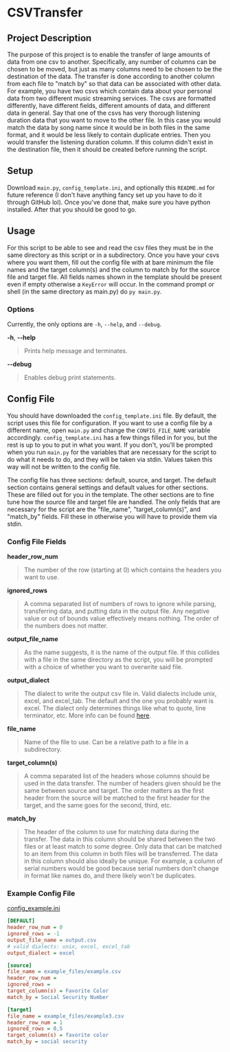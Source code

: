 # CSVTransfer

## Project Description
The purpose of this project is to enable the transfer of large amounts of 
data from one csv to another. Specifically, any number of columns can be
chosen to be moved, but just as many columns need to be chosen to be the
destination of the data. The transfer is done according to another column
from each file to "match by" so that data can be associated with other data.
For example, you have two csvs which contain data about your personal data from
two different music streaming services. The csvs are formatted differently,
have different fields, different amounts of data, and different data in general.
Say that one of the csvs has very thorough listening duration data that you want
to move to the other file. In this case you would match the data by song name
since it would be in both files in the same format, and it would be less likely
to contain duplicate entries. Then you would transfer the listening duration 
column. If this column didn't exist in the destination file, then it should be
created before running the script.

## Setup
Download `main.py`, `config_template.ini`, and optionally this `README.md` for 
future reference (I don't have anything fancy set up you have to do it 
through GitHub lol). Once you've done that, make sure you have python 
installed. After that you should be good to go.

## Usage
For this script to be able to see and read the csv files they must be in the
same directory as this script or in a subdirectory. Once you have your csvs
where you want them, fill out the config file with at bare minimum the file
names and the target column(s) and the column to match by for the source file 
and target file. All fields names shown in the template should be present even
if empty otherwise a `KeyError` will occur. In the command prompt or shell 
(in the same directory as main.py) do `py main.py`.

### Options
Currently, the only options are `-h`, `--help`, and `--debug`.

**-h**, **--help**
> Prints help message and terminates.

**--debug**
> Enables debug print statements.

## Config File
You should have downloaded the `config_template.ini` file. By default, the
script uses this file for configuration. If you want to use a config file by
a different name, open `main.py` and change the `CONFIG_FILE_NAME` variable 
accordingly. `config_template.ini` has a few things filled in for you, but 
the rest is up to you to put in what you want. If you don't, you'll be 
prompted when you run `main.py` for the variables that are necessary for 
the script to do what it needs to do, and they will be taken via stdin. Values
taken this way will not be written to the config file.

The config file has three sections: default, source, and target. The default
section contains general settings and default values for other sections. These
are filled out for you in the template. The other sections are to fine tune how 
the source file and target file are handled. The only fields that are necessary 
for the script are the "file_name", "target_column(s)", and "match_by" fields. 
Fill these in otherwise you will have to provide them via stdin.

### Config File Fields

**header_row_num**
> The number of the row (starting at 0) which contains the headers you want to
use.

**ignored_rows**
> A comma separated list of numbers of rows to ignore while parsing, 
transferring data, and putting data in the output file. Any negative value or
out of bounds value effectively means nothing. The order of the numbers does
not matter.

**output_file_name**
> As the name suggests, it is the name of the output file. If this collides with
a file in the same directory as the script, you will be prompted with a choice of
whether you want to overwrite said file.

**output_dialect**
> The dialect to write the output csv file in. Valid dialects include unix,
excel, and excel_tab. The default and the one you probably want is excel. The
dialect only determines things like what to quote, line terminator, etc. More
info can be found [here](https://docs.python.org/3/library/csv.html#csv.excel).

**file_name**
> Name of the file to use. Can be a relative path to a file in a subdirectory.

**target_column(s)**
> A comma separated list of the headers whose columns should be used in the data
transfer. The number of headers given should be the same between source and 
target. The order matters as the first header from the source will be matched to
the first header for the target, and the same goes for the second, third, etc.

**match_by**
> The header of the column to use for matching data during the transfer. The data
in this column should be shared between the two files or at least match to some
degree. Only data that can be matched to an item from this column in both files
will be transferred. The data in this column should also ideally be unique. For
example, a column of serial numbers would be good because serial numbers don't
change in format like names do, and there likely won't be duplicates.

### Example Config File
[config_example.ini](example_files/config_example.ini)
```ini
[DEFAULT]
header_row_num = 0
ignored_rows = -1
output_file_name = output.csv
# valid dialects: unix, excel, excel_tab
output_dialect = excel

[source]
file_name = example_files/example.csv
header_row_num =
ignored_rows =
target_column(s) = Favorite Color
match_by = Social Security Number

[target]
file_name = example_files/example3.csv
header_row_num = 1
ignored_rows = 0,5
target_column(s) = favorite color
match_by = social security
```